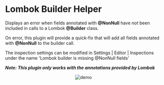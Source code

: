 # Lombok Builder Helper

Displays an error when fields annotated with **@NonNull** have *not* been included
in calls to a Lombok **@Builder** class.

On error, this plugin will provide a quick-fix that will add all fields annotated with
**@NonNull** to the builder call. 

The inspection settings can be modified in Settings | Editor | Inspections under the
name 'Lombok builder is missing @NonNull fields'

***Note: This plugin only works with the annotations provided by Lombok***

<p align="center"><img src="https://i.imgur.com/vqfVZYa.gif" alt="demo" style="width: auto;height: auto;max-width: 90%; max-height: 90%;"></p>
